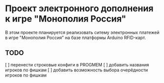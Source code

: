 # Проект электронного дополнения к игре "Монополия Россия"

В этом проекте планируется реализовать ситему электронных платежей в игре "Монополия Россия" на базе платформы Arduino RFID-карт.

## TODO
 [ ] перенести строковые конфиги в PROGMEM
 [ ] добавить названия игроков по фишкам
 [ ] добавить возможность выбора очерёдности игроков по фишкам
